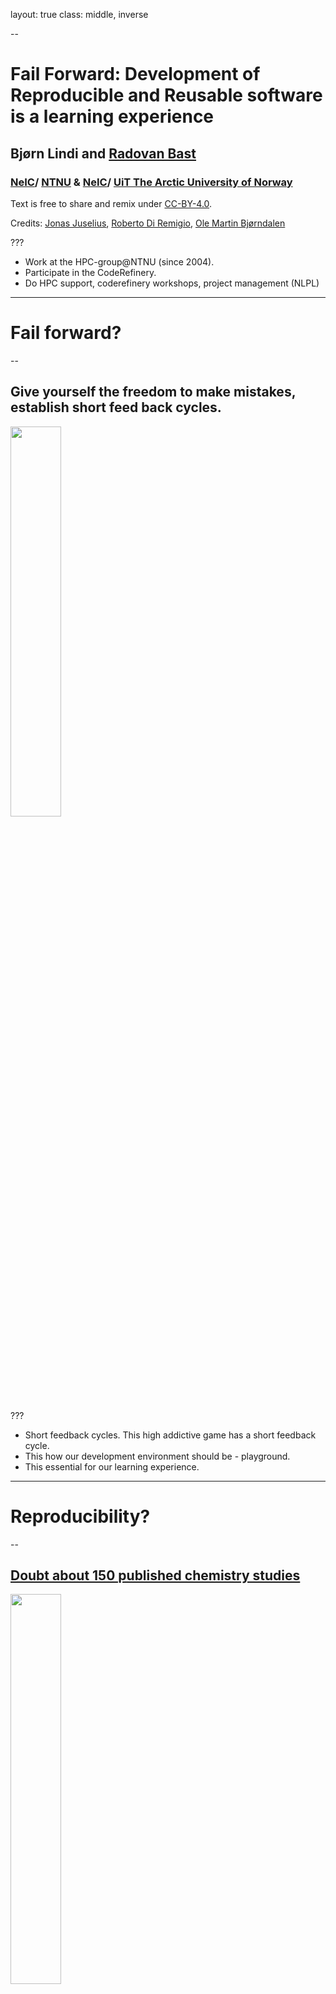 layout: true
class: middle, inverse

--

# Fail Forward: Development of Reproducible and Reusable software is a learning experience

## Bjørn Lindi and [Radovan Bast](http://bast.fr)

### [NeIC](https://neic.nordforsk.org)/ [NTNU](https://www.ntnu.no) & [NeIC](https://neic.nordforsk.org)/ [UiT The Arctic University of Norway](https://uit.no)

Text is free to share and remix under [CC-BY-4.0](https://creativecommons.org/licenses/by/4.0/).


Credits: [Jonas Juselius](https://github.com/juselius),
[Roberto Di Remigio](http://totaltrash.xyz),
[Ole Martin Bjørndalen](https://github.com/olemb)

???
- Work at the HPC-group@NTNU (since 2004).
- Participate in the CodeRefinery.
- Do HPC support, coderefinery workshops, project management (NLPL)
---
# Fail forward?

--
## Give yourself the freedom to make mistakes, establish short feed back cycles.
<img src="img/brio-34000-labyrint-i-tre-1.jpg" style="width: 40%;" />

???
- Short feedback cycles. This high addictive game has a short feedback
  cycle. 
- This how our development environment should be - playground.
- This essential for our learning experience.

---
# Reproducibility?
--

## [Doubt about 150 published chemistry studies](https://arstechnica.com/information-technology/2019/10/chemists-discover-cross-platform-python-scripts-not-so-cross-platform/)
<img src="img/arts-technica-python-error.png" style="width: 40%;" />

???
- What is the state software you wrote 6 years ago or more?
- ...reproducibility can be needed on any rainy monday, support example:
- "It work a month a go. Something has changed! I don't think I have large-file-support
- 4-6 weeks to sort out what the problem really was. 

---
# Reusable?
--
<img src="img/tumble-weed.jpg" style="width: 40%;" />
## The bush versus the tree
<img src="img/oak-tree-long-life.jpg" style="width: 40%;" />

???

- Witness development cycles like a bush not as a three.
- Cycle-time is close a PhD-thesis.
- Loss of a very precious resource - time
- Someone comes after us - could be our future self!

---

# Write tests first!

???
- We need testable code! (We = you, me, the world)
- Tests are specification; they define behavior.
- because you are trained to work like this:
  - as a scientist you make a hypothesis.
  - next you need verify it, which often takes a little more effort than expected.


--

.. but I know what I am doing, why should I write tests first?

???
- You are starting from an outside-in perspective. How will this be
  used?
- Write just enough tests to specify the behaviors you're building and
   only write code to make failing test pass.

---

# What you "know" is a mix of...

* True knowledge
* A set of assumptions 
  
---

# Some of the assumptions are wrong.
A test written first can reveal this.

???
- Since you have to think thoroughly about have to write a test testing a  new behavior, already the thought process may reveal wrong assumptions.
---
# Implementing a feedback cycle
* By writing tests first you implement a feedback cycle. 
* Writing tests specifying behavior, you create a active environment which relates to your code.
* If behavior is broken, it shows up immediately.

???
- Tests are the holes in the Brio labyrinth.
- Your stating a hypothesis - next you prove it is right.

---
# Version Control System

<img src="img/git.jpg" style="width: 40%;" />

???

- If tests are the holes in the Brio, VCS is the
  supporting frames, allowing you to start from whole 19 or 32. 
- Know your VCS well, assuming it is git, understand:
  - branching and merging
  - reset
  - rewriting history (reordering, squashing, splitting)
  - workflows
---
# Central repository/ project place

<img src="img/gitgithub.png" style="width: 40%;" />

???
- Also now your project place well, what it offers of project boards,
  web pages etc.
- How to do code review.
  
---
# Test-first development
* It is a design methodology
* "It helps developers build high quality code by forcing them to write
  testable code and by concretizing requirements" --David Scott
  Bernstein [1]

???
We are not talking QA here...
- Emphasize testing behavior - not edge cases.
- Thinking about QA-cases is a separate task.
- TDD is  ping-pong between the outside-in view, where you write the
  test, and the inside-out view, where write code meeting the
  requirement the test represents.
  
---
# Writing a  test first is ...
- making a hypothesis.
- It is a hypothesis that you understand the requirements.

???
- You are used to making hypothesis as a part of your scientific
  training. This is nothing new.
- Once the test passes, the tests serves as confirmation of behavior. If
  the tests breaks, some intend behavior is absent.
  
---

# Learn Test-Driven Development

<img src="img/red_green_refactor.png" style="width: 40%;" />

???

1. Write a test. Think about how you would like the operation in your
   mind to appear in your code. You are writing a story. Invent the
   interface you wish you had. Include all of the elements in the story
   that you imagine will be necessary to calculate the right answers.
--Kent Beck, TDD by Example

---
# Starting on red.

* Focus on one test at a time, and implement the new behavior step by
  step - with short feedback cycles.
* Name the test properly - it is the test of a new
  behavior/feature.
  
???
"Take great care with naming. The small investment of deriving highly
descriptive test names pays well over time, as tests are read and reread
by others who must maintain the code. Crafting a good test name will
also help you, the test writer, better understand the intent of what
you're about to build.

You'll be writing a number of tests for each behavior in the system.
Think about the set of test names as a concordance that quickly provides
a developer with a concise summary of that behavior. The easier the test
names are to digest, the more quickly you and other developers will find
what you seek."
--Jeff Langr, Modern C++ Programming with Test-Driven Development

---
# Getting to green.

* We only write as much code as needed to pass the test. If implies copy
  code, we copy code. If mean using constants, we use constants. 
  
* First we solve "that works" part of the problem. Then we solve the
  "clean code" part(that is part of the next step - refactoring). Divide et imperia.
  
???

"Make it run. Quickly getting that bar to green dominates everything
else. If a clean, simple solution is obvious, then type it in. If the
clean, simple solution is obvious but it will take you a minute, then
make a note of it and get back to the main problem, which is getting
the bar green in seconds. This shift in aesthetics is hard for some
 experienced software engineers. Quick green excuses all sins. But
only for a moment."
--Kent Beck, TDD by Example

---
## Refactor - incorporate the learning experience from satisfying the test (requirement) in the code
* To get passed the test, you did some sins. Now you make it right.
* Get rid of duplication.
* Let the code express your learning from the outside-in/inside out
  ping-pong.
* Make the code readable and understandable. 
* Tidy up and make the code CLEAN.

???

Refactoring is defined by Martin Fowler as a:
- disciplined technique for restructuring an existing body of code,
  altering is internal structure without changing its external behavior. 
  
"Make it right. Now that the system is behaving, put the sinful ways
   of the recent past behind you. Step back onto the straight and narrow
   path of software righteousness. Remove the duplication that you have
   introduced , and get to green quickly."
-- Kent Beck, TDD by Example
   
---
# Start over again, add new functionality

<img src="img/red_green_refactor.png" style="width: 40%;" />

???
- You are incrementally verifying and building new behavior in this way
- You are establishing a development path with feedback.
- You also train/exercise the ability to vary the "step size".
- Being able to vary the step size is valuable when things become brittle
 (your on thin ice.)
 
---
# What is the CLEAN code?

--

* It is Cohesive.
* It is Loosely coupled.
* It is Encapsulated.
* It is Assertive.
* It is Non-redundant

This is taken from [1].

???
* Cohesive code reduce side effects
* Loosely coupled code is easier to test
* Encapsulated code is easier to extend
* Assertive code makes software more modular
* Non-redundant code reduces maintenance issues

---
# Quality Code is Cohesive
* In software development cohesive means entities should have a single
  responsibility.

<img src="img/RC_Series_Filter.png" style="width: 40%;" />

???
- The RC-circuit is not cohesive, but the Resistor is, and so is the
  Capacitor.
- By combining these two cohesive components, we get our preferred
  filter. The more complex functionality is achieved with composition.

---
# Quality Code is Loosely Coupled
* "Code that is loosely coupled indirectly depends on the code it uses
  so it is easier to isolate, verify, reuse and extend." [1]
  
<img src="img/knit_vs_lego.jpg" style="width: 100%;"/>

.cite[Slide taken from [Complexity in software development by Jonas Juselius](https://github.com/scisoft/complexity)]

???
- Knitwear is not loosely coupled.
- The power distribution to this room/floor is probably decoupled from
  the power distribution to another of the build. At some point they are
  depending upon the same source, but you can work on the distribution
  on this floor, without causing problems on another floor(,presumably).
---

# Quality Code is Encapsulated.

* Encapsulated code hide implementation details from the rest of the
  world.
* You separate what something does from how it is done, which gives you
  freedom to change how later on.
  
???
- Outside-In Programming vs Inside-Out Programming

---

# Quality Code is Assertive

* The opposite is inquisitive: *Don't be so inquisitive. It's none of
  your business.*
* Software objects should not be inquisitive; they should be
  authoritative, in charge  of them self.

???
- Martin Fowler (Refactoring: Improving Design of Existing Code, refers
  to "feature envy" or "inappropriate intimacy". This code smells
  related to lack of assertiveness.
- Behavior end up in wrong places - multiple object must remain in sync
  to achieve the correct results.

--- 

# Quality Code is Nonredundant
* Don't repeat your self (DRY)

???

---
## That was a nice acronym - CLEAN - So what?

---
## Increase Quality today to increase Velocity to tomorrow.

<img src="img/development-speed.svg" style="width: 80%;"/>


???
- The CLEAN properties are all different sides of the same gem. Focus on
one and the others follow along.
- Cohesive code reduces side effects
- Loosely coupled code easier to test
- Encapsulated code is easier to extend
- Assertive code make software more modular
- Nonredundant code reduces maintenance issues.
---
## "...packages has grown rather organically..."


???
- This is cut from Paul's email sent to Coderefinery.
- My interpretation is that your codebase size, complexity is starting to be felt
  ( somewhere on the previous red-line, but you want to be on the blue)
-  At some point some of you will work with the "old stuff" - your
   legacy code - or parts of your common code base which hard to work
   with (fix,enhance and so on).
- Having experience with CLEAN code and knowing how to change "things"
  incrementally with TDD will be valuable assets. Because you will need to go
  forward with the changes you
  need to apply, but will be able to vary the size of the increment.

---
# Other feedback cycles you should establish:

-- 
* Pair programming
* Code-review

---
# Pair programming and Test Driven Development
"TDD supported with pair programming is a natural fit. Learning TDD is
made dramatically easier with a support system in place. Developers are
more likely to revert to old, non-TDD habits without a bit of peer
pressure from their teammates. Sitting with an experienced TDDer can be
more than half the time need to ingrain the habit of TDD. Swapping pairs
can help ensure that tests are written first and with care."

???

How to balance pair programming?
"But a team full of siloed developers, with little review and no shared
knowledge, will create paint that will only continue to increase over
time.
---
## Code Review
---
## Automate testing and checking of code coverage
* Use a Continuous Integration service like Travis for automatic
  testing.
* Use a coverage service like Coveralls to verify coverage
  automatically.
  
<img src="img/travis-ci.png" style="width: 80%;"/>
???
https://travis-ci.org/
https://coveralls.io/

---
## Licensing
* Think about how you would like your software to be used and cited.
* Don't lock yourself out from using it later.

[David Heinemeier Hansson about MIT License, Open Source
...](https://m.signalvnoise.com/open-source-beyond-the-market/)

??? 
- The MIT Open Source License is pretty good - keeps most doors open.
---
# References
- [1] Beyond Legacy Code - Nine practices to extend the life (and value of) of Your Software , by David Scott Bernstein
- [2] Test Driven Development: By Example, by Kent Beck
- [3] Modern C++ Programming with Test-Driven Development, by Jeff Langr
- [4] Pro Git, by Scott Chacon and Ben Straub
- [5] tmux 2 productive mouse-free development by Brian Hogan, The Pragmatic Programmers / Chapter 5 pair programming with tmux
-  CodeRefinery workshops: https://coderefinery.org/workshops

???
 CodeRefinery Workshops in Stockholm and Copenhagen early next year. If
 someone at DTU could be local contact, that would be very welcome.
